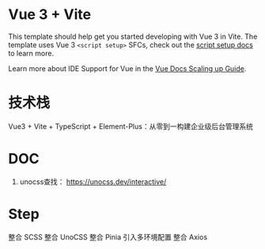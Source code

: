 # Vue 3 + Vite

This template should help get you started developing with Vue 3 in Vite. The template uses Vue 3 `<script setup>` SFCs, check out the [script setup docs](https://v3.vuejs.org/api/sfc-script-setup.html#sfc-script-setup) to learn more.

Learn more about IDE Support for Vue in the [Vue Docs Scaling up Guide](https://vuejs.org/guide/scaling-up/tooling.html#ide-support).

# 技术栈
Vue3 + Vite + TypeScript + Element-Plus：从零到一构建企业级后台管理系统

# DOC
1. unocss查找： https://unocss.dev/interactive/

# Step
整合 SCSS
整合 UnoCSS
整合 Pinia
引入多环境配置
整合 Axios